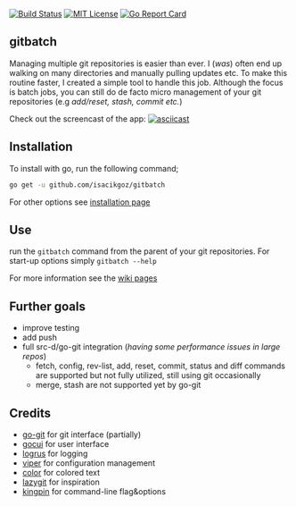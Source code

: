 [![Build Status](https://travis-ci.com/isacikgoz/gitbatch.svg?branch=master)](https://travis-ci.com/isacikgoz/gitbatch) [![MIT License](https://img.shields.io/badge/license-MIT-brightgreen.svg)](/LICENSE) [![Go Report Card](https://goreportcard.com/badge/github.com/isacikgoz/gitbatch)](https://goreportcard.com/report/github.com/isacikgoz/gitbatch)

## gitbatch
Managing multiple git repositories is easier than ever. I (*was*) often end up walking on many directories and manually pulling updates etc. To make this routine faster, I created a simple tool to handle this job. Although the focus is batch jobs, you can still do de facto micro management of your git repositories (e.g *add/reset, stash, commit etc.*)

Check out the screencast of the app:
[![asciicast](https://asciinema.org/a/lxoZT6Z8fSliIEebWSPVIY8ct.svg)](https://asciinema.org/a/lxoZT6Z8fSliIEebWSPVIY8ct)

## Installation
To install with go, run the following command;
```bash
go get -u github.com/isacikgoz/gitbatch
```
For other options see [installation page](https://github.com/isacikgoz/gitbatch/wiki/Installation)

## Use
run the `gitbatch` command from the parent of your git repositories. For start-up options simply `gitbatch --help`

For more information see the [wiki pages](https://github.com/isacikgoz/gitbatch/wiki)

## Further goals
- improve testing
- add push
- full src-d/go-git integration (*having some performance issues in large repos*)
  - fetch, config, rev-list, add, reset, commit, status and diff commands are supported but not fully utilized, still using git occasionally
  - merge, stash are not supported yet by go-git

## Credits
- [go-git](https://github.com/src-d/go-git) for git interface (partially)
- [gocui](https://github.com/jroimartin/gocui) for user interface
- [logrus](https://github.com/sirupsen/logrus) for logging
- [viper](https://github.com/spf13/viper) for configuration management
- [color](https://github.com/fatih/color) for colored text
- [lazygit](https://github.com/jesseduffield/lazygit) for inspiration
- [kingpin](https://github.com/alecthomas/kingpin) for command-line flag&options

